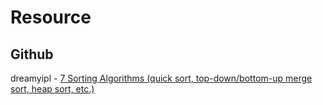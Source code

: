# Resource

## Github

dreamyipl - [7 Sorting Algorithms (quick sort, top-down/bottom-up merge sort, heap sort, etc.)](<https://leetcode.com/problems/sort-an-array/discuss/492042/7-Sorting-Algorithms-(quick-sort-top-downbottom-up-merge-sort-heap-sort-etc.)>)
